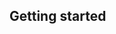 ## Getting started

<!--
**AdrianVictorThomasWhite/AdrianVictorThomasWhite** is a ✨ _special_ ✨ repository because its `README.md` (this file) appears on your GitHub profile.

- 🌱 I’m currently learning to code
-->
